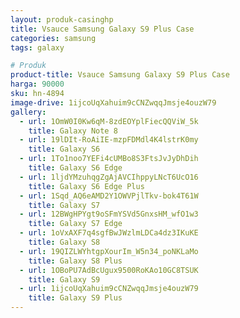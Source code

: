 ```yaml
---
layout: produk-casinghp
title: Vsauce Samsung Galaxy S9 Plus Case
categories: samsung
tags: galaxy

# Produk
product-title: Vsauce Samsung Galaxy S9 Plus Case
harga: 90000
sku: hn-4894
image-drive: 1ijcoUqXahuim9cCNZwqqJmsje4ouzW79
gallery:
  - url: 1OmW0I0Kw6qM-8zdEOYplFiecQQViW_5k
    title: Galaxy Note 8
  - url: 19lDIt-RoAiIE-mzpFDMdl4K4lstrK0my
    title: Galaxy S6
  - url: 1To1noo7YEFi4cUMBo8S3FtsJvJyDhDih
    title: Galaxy S6 Edge
  - url: 1ljdYMzuhqgZgAjAVCIhppyLNcT6UcO16
    title: Galaxy S6 Edge Plus
  - url: 1Sqd_AQ6eAMD2Y1OWVPjlTkv-bok4T61W
    title: Galaxy S7
  - url: 12BWgHPYgt9oSFmYSVd5GnxsHM_wfO1w3
    title: Galaxy S7 Edge
  - url: 1oVxAXF7q4sgfBwJWzlmLDCa4dz3IKuKE
    title: Galaxy S8
  - url: 19QIZLWYhtgpXourIm_W5n34_poNKLaMo
    title: Galaxy S8 Plus
  - url: 1OBoPU7AdBcUgux9500RoKAo10GC8TSUK
    title: Galaxy S9
  - url: 1ijcoUqXahuim9cCNZwqqJmsje4ouzW79
    title: Galaxy S9 Plus
---
```

